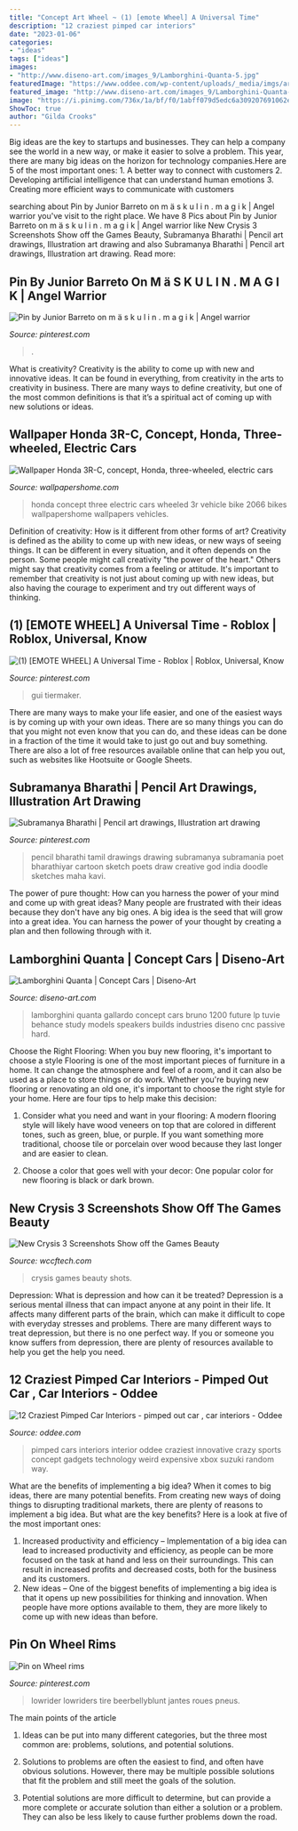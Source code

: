 ```yaml
---
title: "Concept Art Wheel ~ (1) [emote Wheel] A Universal Time"
description: "12 craziest pimped car interiors"
date: "2023-01-06"
categories:
- "ideas"
tags: ["ideas"]
images:
- "http://www.diseno-art.com/images_9/Lamborghini-Quanta-5.jpg"
featuredImage: "https://www.oddee.com/wp-content/uploads/_media/imgs/articles2/a96819_a514_joystick.jpg"
featured_image: "http://www.diseno-art.com/images_9/Lamborghini-Quanta-5.jpg"
image: "https://i.pinimg.com/736x/1a/bf/f0/1abff079d5edc6a309207691062e64c5.jpg"
ShowToc: true
author: "Gilda Crooks"
---
```



Big ideas are the key to startups and businesses. They can help a company see the world in a new way, or make it easier to solve a problem. This year, there are many big ideas on the horizon for technology companies.Here are 5 of the most important ones: 1. A better way to connect with customers 2. Developing artificial intelligence that can understand human emotions 3. Creating more efficient ways to communicate with customers 
	

		
searching about Pin by Junior Barreto on m ä s k u l i n . m a g i k | Angel warrior you've visit to the right place. We have 8 Pics about Pin by Junior Barreto on m ä s k u l i n . m a g i k | Angel warrior like New Crysis 3 Screenshots Show off the Games Beauty, Subramanya Bharathi | Pencil art drawings, Illustration art drawing and also Subramanya Bharathi | Pencil art drawings, Illustration art drawing. Read more:
		
    
## Pin By Junior Barreto On M ä S K U L I N . M A G I K | Angel Warrior

<img loading=lazy src="https://i.pinimg.com/736x/1a/bf/f0/1abff079d5edc6a309207691062e64c5.jpg" onerror="this.onerror=null;this.src='https://tse2.mm.bing.net/th?id=OIP.uSrhAVCkFl-nmtMMWtxjxAHaL4&amp;pid=15.1';" alt="Pin by Junior Barreto on m ä s k u l i n . m a g i k | Angel warrior">

_Source: pinterest.com_

>. 

	

What is creativity?
Creativity is the ability to come up with new and innovative ideas. It can be found in everything, from creativity in the arts to creativity in business. There are many ways to define creativity, but one of the most common definitions is that it’s a spiritual act of coming up with new solutions or ideas.

    
## Wallpaper Honda 3R-C, Concept, Honda, Three-wheeled, Electric Cars

<img loading=lazy src="https://wallpapershome.com/images/wallpapers/honda-3r-c-2160x3840-concept-honda-three-wheeled-electric-cars-2066.jpg" onerror="this.onerror=null;this.src='https://tse1.mm.bing.net/th?id=OIP.ejuOHxtbQgB1o3Bvv0CWZQHaNK&amp;pid=15.1';" alt="Wallpaper Honda 3R-C, concept, Honda, three-wheeled, electric cars">

_Source: wallpapershome.com_

>honda concept three electric cars wheeled 3r vehicle bike 2066 bikes wallpapershome wallpapers vehicles. 

	

Definition of creativity: How is it different from other forms of art?
Creativity is defined as the ability to come up with new ideas, or new ways of seeing things. It can be different in every situation, and it often depends on the person. Some people might call creativity "the power of the heart." Others might say that creativity comes from a feeling or attitude. It's important to remember that creativity is not just about coming up with new ideas, but also having the courage to experiment and try out different ways of thinking.

    
## (1) [EMOTE WHEEL] A Universal Time - Roblox | Roblox, Universal, Know

<img loading=lazy src="https://i.pinimg.com/736x/11/25/52/112552922b1898464c276fb168243b05.jpg" onerror="this.onerror=null;this.src='https://tse2.mm.bing.net/th?id=OIP._PBv9GvEf3o3SmBfLY9VXwHaEK&amp;pid=15.1';" alt="(1) [EMOTE WHEEL] A Universal Time - Roblox | Roblox, Universal, Know">

_Source: pinterest.com_

>gui tiermaker. 

	

There are many ways to make your life easier, and one of the easiest ways is by coming up with your own ideas. There are so many things you can do that you might not even know that you can do, and these ideas can be done in a fraction of the time it would take to just go out and buy something. There are also a lot of free resources available online that can help you out, such as websites like Hootsuite or Google Sheets.

    
## Subramanya Bharathi | Pencil Art Drawings, Illustration Art Drawing

<img loading=lazy src="https://i.pinimg.com/736x/eb/1e/6c/eb1e6c70579d454f565ed6dde0bb40cf--pencil.jpg" onerror="this.onerror=null;this.src='https://tse3.mm.bing.net/th?id=OIP.dwKGVOOxJE2FYgFY6f2g9wAAAA&amp;pid=15.1';" alt="Subramanya Bharathi | Pencil art drawings, Illustration art drawing">

_Source: pinterest.com_

>pencil bharathi tamil drawings drawing subramanya subramania poet bharathiyar cartoon sketch poets draw creative god india doodle sketches maha kavi. 

	

The power of pure thought: How can you harness the power of your mind and come up with great ideas?
Many people are frustrated with their ideas because they don't have any big ones. A big idea is the seed that will grow into a great idea. You can harness the power of your thought by creating a plan and then following through with it.

    
## Lamborghini Quanta | Concept Cars | Diseno-Art

<img loading=lazy src="http://www.diseno-art.com/images_9/Lamborghini-Quanta-5.jpg" onerror="this.onerror=null;this.src='https://tse4.mm.bing.net/th?id=OIP.q2W_mUaGLhZ-Ma9JYXmECgHaDv&amp;pid=15.1';" alt="Lamborghini Quanta | Concept Cars | Diseno-Art">

_Source: diseno-art.com_

>lamborghini quanta gallardo concept cars bruno 1200 future lp tuvie behance study models speakers builds industries diseno cnc passive hard. 

	

Choose the Right Flooring: When you buy new flooring, it's important to choose a style
Flooring is one of the most important pieces of furniture in a home. It can change the atmosphere and feel of a room, and it can also be used as a place to store things or do work. Whether you're buying new flooring or renovating an old one, it's important to choose the right style for your home. Here are four tips to help make this decision: 
1. Consider what you need and want in your flooring: A modern flooring style will likely have wood veneers on top that are colored in different tones, such as green, blue, or purple. If you want something more traditional, choose tile or porcelain over wood because they last longer and are easier to clean. 

2. Choose a color that goes well with your decor: One popular color for new flooring is black or dark brown.

    
## New Crysis 3 Screenshots Show Off The Games Beauty

<img loading=lazy src="https://cdn.wccftech.com/wp-content/uploads/2012/05/cry3-4.jpg" onerror="this.onerror=null;this.src='https://tse3.mm.bing.net/th?id=OIP.sxNYQILaYzcA1_sABCYAWAHaEK&amp;pid=15.1';" alt="New Crysis 3 Screenshots Show off the Games Beauty">

_Source: wccftech.com_

>crysis games beauty shots. 

	

Depression: What is depression and how can it be treated?
Depression is a serious mental illness that can impact anyone at any point in their life. It affects many different parts of the brain, which can make it difficult to cope with everyday stresses and problems. There are many different ways to treat depression, but there is no one perfect way. If you or someone you know suffers from depression, there are plenty of resources available to help you get the help you need.

    
## 12 Craziest Pimped Car Interiors - Pimped Out Car , Car Interiors - Oddee

<img loading=lazy src="https://www.oddee.com/wp-content/uploads/_media/imgs/articles2/a96819_a514_joystick.jpg" onerror="this.onerror=null;this.src='https://tse2.mm.bing.net/th?id=OIP.4fljc9fd681ScwTbGAPABwHaMb&amp;pid=15.1';" alt="12 Craziest Pimped Car Interiors - pimped out car , car interiors - Oddee">

_Source: oddee.com_

>pimped cars interiors interior oddee craziest innovative crazy sports concept gadgets technology weird expensive xbox suzuki random way. 

	

What are the benefits of implementing a big idea?
When it comes to big ideas, there are many potential benefits. From creating new ways of doing things to disrupting traditional markets, there are plenty of reasons to implement a big idea. But what are the key benefits? Here is a look at five of the most important ones:
1. Increased productivity and efficiency – Implementation of a big idea can lead to increased productivity and efficiency, as people can be more focused on the task at hand and less on their surroundings. This can result in increased profits and decreased costs, both for the business and its customers.
2. New ideas – One of the biggest benefits of implementing a big idea is that it opens up new possibilities for thinking and innovation. When people have more options available to them, they are more likely to come up with new ideas than before.

    
## Pin On Wheel Rims

<img loading=lazy src="https://i.pinimg.com/736x/88/14/60/88146033d63ef63ee1dba1f3baad0757.jpg" onerror="this.onerror=null;this.src='https://tse4.mm.bing.net/th?id=OIP.OaYi2-9cwPvxDx-K_IHwbQHaJ4&amp;pid=15.1';" alt="Pin on Wheel rims">

_Source: pinterest.com_

>lowrider lowriders tire beerbellyblunt jantes roues pneus. 

	

The main points of the article
1. Ideas can be put into many different categories, but the three most common are: problems, solutions, and potential solutions.
2. Solutions to problems are often the easiest to find, and often have obvious solutions. However, there may be multiple possible solutions that fit the problem and still meet the goals of the solution.

3. Potential solutions are more difficult to determine, but can provide a more complete or accurate solution than either a solution or a problem. They can also be less likely to cause further problems down the road.


